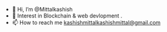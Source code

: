 - 👋 Hi, I’m @Mittalkashish
- 👀  Interest in Blockchain & web devlopment .
- 📫 How to reach me kashishmittalkashishmittal@gmail.com

<!---
I am Kashish Mittal , currently pursuing btech in IT from NIT SRINAGAR. A FRONT END DEVLOPER , who loves to code and exploring differnt things in tech .
--->
<!---
[![Mittalkashish's GitHub | Stats](https://stats.quine.sh/Mittalkashish/github?theme=dark)](https://quine.sh?utm_source=widgets&utm_campaign=Mittalkashish)
--->
